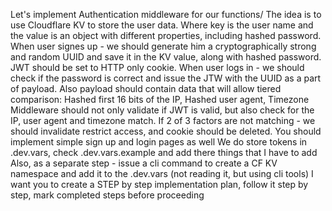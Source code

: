 Let's implement Authentication middleware for our functions/
The idea is to use Cloudflare KV to store the user data. Where key is the user name and the value is an object with different properties, including hashed password.
When user signes up - we should generate him a cryptographically strong and random UUID and save it in the KV value, along with hashed password. JWT should be set to HTTP only cookie.
When user logs in - we should check if the password is correct and issue the JTW with the UUID as a part of payload. Also payload should contain data that will allow tiered comparison:
Hashed first 16 bits of the IP,
Hashed user agent,
Timezone
Middleware should not only validate if JWT is valid, but also check for the IP, user agent and timezone match. If 2 of 3 factors are not matching - we should invalidate restrict access, and cookie should be deleted.
You should implement simple sign up and login pages as well
We do store tokens in .dev.vars, check .dev.vars.example and add there things that I have to add
Also, as a separate step - issue a cli command to create a CF KV namespace and add it to the .dev.vars (not reading it, but using cli tools)
I want you to create a STEP by step implementation plan, follow it step by step, mark completed steps before proceeding

